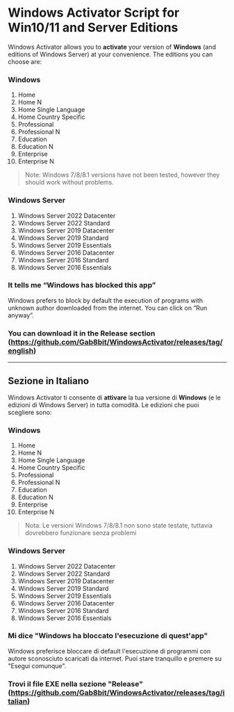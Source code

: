 # Windows Activator Script for Win10/11 and Server Editions

Windows Activator allows you to **activate** your version of **Windows** (and editions of Windows Server) at your convenience.
The editions you can choose are:
### Windows
1. Home
2. Home N
3. Home Single Language
4. Home Country Specific
5. Professional
6. Professional N
7. Education
8. Education N
9. Enterprise
10. Enterprise N
> Note: Windows 7/8/8.1 versions have not been tested, however they should work without problems.

### Windows Server
1. Windows Server 2022 Datacenter
2. Windows Server 2022 Standard
3. Windows Server 2019 Datacenter
4. Windows Server 2019 Standard
5. Windows Server 2019 Essentials
6. Windows Server 2016 Datacenter
7. Windows Server 2016 Standard
8. Windows Server 2016 Essentials

### It tells me “Windows has blocked this app”
Windows prefers to block by default the execution of programs with unknown author downloaded from the internet. You can click on “Run anyway”.

### You can download it in the Release section (https://github.com/Gab8bit/WindowsActivator/releases/tag/english)

------------------------------------------------------------------

## Sezione in Italiano
Windows Activator ti consente di **attivare** la tua versione di **Windows** (e le edizioni di Windows Server) in tutta comodità.
Le edizioni che puoi scegliere sono:
### Windows
1. Home
2. Home N
3. Home Single Language
4. Home Country Specific
5. Professional
6. Professional N
7. Education
8. Education N
9. Enterprise
10. Enterprise N
> Nota: Le versioni Windows 7/8/8.1 non sono state testate, tuttavia dovrebbero funzionare senza problemi

### Windows Server
1. Windows Server 2022 Datacenter
2. Windows Server 2022 Standard
3. Windows Server 2019 Datacenter
4. Windows Server 2019 Standard
5. Windows Server 2019 Essentials
6. Windows Server 2016 Datacenter
7. Windows Server 2016 Standard
8. Windows Server 2016 Essentials

### Mi dice "Windows ha bloccato l'esecuzione di quest'app"
Windows preferisce bloccare di default l'esecuzione di programmi con autore sconosciuto scaricati da internet. Puoi stare tranquillo e premere su "Esegui comunque".

### Trovi il file EXE nella sezione "Release" (https://github.com/Gab8bit/WindowsActivator/releases/tag/italian)
